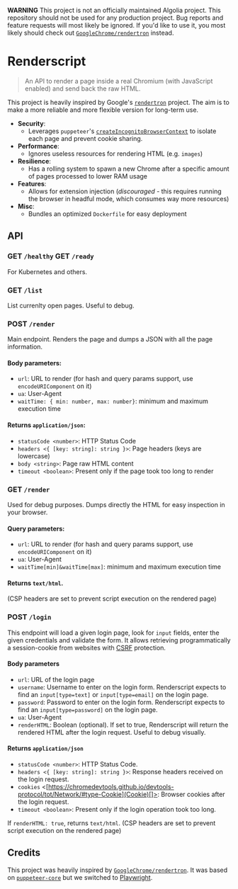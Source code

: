 **WARNING**
This project is not an officially maintained Algolia project.
This repository should not be used for any production project.
Bug reports and feature requests will most likely be ignored.
If you'd like to use it, you most likely should check out [`GoogleChrome/rendertron`](https://github.com/GoogleChrome/rendertron) instead.

# Renderscript

> An API to render a page inside a real Chromium (with JavaScript enabled) and send back the raw HTML.

This project is heavily inspired by Google's [`rendertron`](https://github.com/GoogleChrome/rendertron) project.
The aim is to make a more reliable and more flexible version for long-term use.

* **Security**:
  * Leverages `puppeteer`'s [`createIncognitoBrowserContext`](https://github.com/GoogleChrome/puppeteer/blob/master/docs/api.md#browsercreateincognitobrowsercontext) to isolate each page and prevent cookie sharing.
* **Performance**:
  * Ignores useless resources for rendering HTML (e.g. `images`)
* **Resilience**:
  * Has a rolling system to spawn a new Chrome after a specific amount of pages processed to lower RAM usage
* **Features**:
  * Allows for extension injection (*discouraged* - this requires running the browser in headful mode, which consumes way more resources)
* **Misc**:
  * Bundles an optimized `Dockerfile` for easy deployment

## API

### GET `/healthy` GET `/ready`

For Kubernetes and others.

### GET `/list`

List currenlty open pages.
Useful to debug.

### POST `/render`

Main endpoint. Renders the page and dumps a JSON with all the page information.

#### Body parameters:

* `url`: URL to render (for hash and query params support, use `encodeURIComponent` on it)
* `ua`: User-Agent
* `waitTime: { min: number, max: number}`: minimum and maximum execution time

#### Returns `application/json`:

* `statusCode <number>`: HTTP Status Code
* `headers <{ [key: string]: string }>`: Page headers (keys are lowercase)
* `body <string>`: Page raw HTML content
* `timeout <boolean>`: Present only if the page took too long to render

### GET `/render`

Used for debug purposes. Dumps directly the HTML for easy inspection in your browser.

#### Query parameters:

* `url`: URL to render (for hash and query params support, use `encodeURIComponent` on it)
* `ua`: User-Agent
* `waitTime[min]&waitTime[max]`: minimum and maximum execution time

#### Returns `text/html`.

(CSP headers are set to prevent script execution on the rendered page)

### POST `/login`

This endpoint will load a given login page, look for `input` fields, enter the given credentials and validate the form.
It allows retrieving programmatically a session-cookie from websites with [CSRF](https://en.wikipedia.org/wiki/Cross-site_request_forgery) protection.

#### Body parameters

* `url`: URL of the login page
* `username`: Username to enter on the login form. Renderscript expects to find an `input[type=text]` or `input[type=email]` on the login page.
* `password`: Password to enter on the login form. Renderscript expects to find an `input[type=password]` on the login page.
* `ua`: User-Agent
* `renderHTML`: Boolean (optional). If set to true, Renderscript will return the rendered HTML after the login request. Useful to debug visually.

#### Returns `application/json`

* `statusCode <number>`: HTTP Status Code.
* `headers <{ [key: string]: string }>`: Response headers received on the login request.
* `cookies` <[https://chromedevtools.github.io/devtools-protocol/tot/Network/#type-Cookie](Cookie)[]>: Browser cookies after the login request.
* `timeout <boolean>`: Present only if the login operation took too long.

If `renderHTML: true`, returns `text/html`.
(CSP headers are set to prevent script execution on the rendered page)

## Credits

This project was heavily inspired by [`GoogleChrome/rendertron`](https://github.com/GoogleChrome/rendertron).
It was based on [`puppeteer-core`](https://github.com/GoogleChrome/puppeteer) but we switched to [Playwright](https://playwright.dev/).
